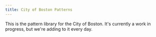 ```yaml
---
title: City of Boston Patterns
---
```


This is the pattern library for the City of Boston. It's currently a work in progress, but we're adding to it every day.
